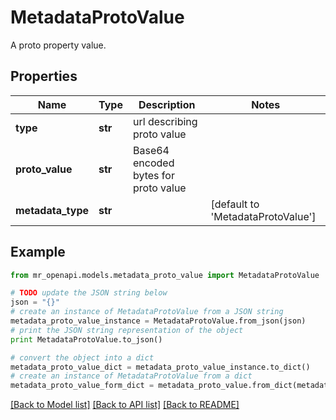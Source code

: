# MetadataProtoValue

A proto property value.

## Properties
Name | Type | Description | Notes
------------ | ------------- | ------------- | -------------
**type** | **str** | url describing proto value | 
**proto_value** | **str** | Base64 encoded bytes for proto value | 
**metadata_type** | **str** |  | [default to 'MetadataProtoValue']

## Example

```python
from mr_openapi.models.metadata_proto_value import MetadataProtoValue

# TODO update the JSON string below
json = "{}"
# create an instance of MetadataProtoValue from a JSON string
metadata_proto_value_instance = MetadataProtoValue.from_json(json)
# print the JSON string representation of the object
print MetadataProtoValue.to_json()

# convert the object into a dict
metadata_proto_value_dict = metadata_proto_value_instance.to_dict()
# create an instance of MetadataProtoValue from a dict
metadata_proto_value_form_dict = metadata_proto_value.from_dict(metadata_proto_value_dict)
```
[[Back to Model list]](../README.md#documentation-for-models) [[Back to API list]](../README.md#documentation-for-api-endpoints) [[Back to README]](../README.md)


